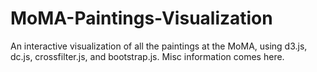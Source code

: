 # MoMA-Paintings-Visualization
An interactive visualization of all the paintings at the MoMA, using d3.js, dc.js, crossfilter.js, and bootstrap.js.
Misc information comes here.
